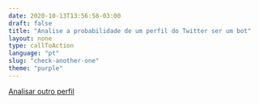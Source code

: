 ```yaml
---
date: 2020-10-13T13:56:58-03:00
draft: false
title: "Analise a probabilidade de um perfil do Twitter ser um bot"
layout: none
type: callToAction
language: "pt"
slug: "check-another-one"
theme: "purple"
---
```

[Analisar outro perfil](/)
